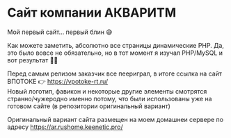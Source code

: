 # Сайт компании АКВАРИТМ

Мой первый сайт... первый блин 😅 

Как можете заметить, абсолютно все страницы динамические PHP. Да, это было вовсе не обязательно, но в тот момент я изучал PHP/MySQL и вот результат 🤷‍♂

Перед самым релизом заказчик все пеериграл, в итоге ссылка на сайт ВПОТОКЕ 👉 https://vpotoke-rt.ru/  
Новый логотип, фавикон и некоторые другие элементы смотрятся странно/чужеродно именно потому, что были использованы уже на готовом сайте (в репозитории оригинальный вариант)

Оригинальный вариант сайта размещен на моем домашнеи сервере по адресу https://ar.rushome.keenetic.pro/
